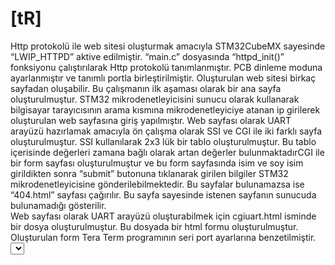 # [tR]
Http protokolü ile web sitesi oluşturmak amacıyla STM32CubeMX sayesinde “LWIP_HTTPD” aktive edilmiştir. “main.c” dosyasında “httpd_init()” fonksiyonu çalıştırılarak Http protokolü tanımlanmıştır. PCB dinleme moduna ayarlanmıştır ve tanımlı portla birleştirilmiştir. Oluşturulan web sitesi birkaç sayfadan oluşabilir. Bu çalışmanın ilk aşaması olarak bir ana sayfa oluşturulmuştur. STM32 mikrodenetleyicisini sunucu olarak kullanarak bilgisayar tarayıcısının arama kısmına mikrodenetleyiciye atanan ip girilerek oluşturulan web sayfasına giriş yapılmıştır. Web sayfası olarak UART arayüzü hazırlamak amacıyla ön çalışma olarak SSI ve CGI ile iki farklı sayfa oluşturulmuştur. SSI kullanılarak 2x3 lük bir tablo oluşturulmuştur. Bu tablo içerisinde değerleri zamana bağlı olarak artan değerler bulunmaktadırCGI ile bir form sayfası oluşturulmuştur ve bu form sayfasında isim ve soy isim girildikten sonra “submit” butonuna tıklanarak girilen bilgiler STM32 mikrodenetleyicisine gönderilebilmektedir. Bu sayfalar bulunamazsa ise “404.html” sayfası çağırılır. Bu sayfa sayesinde istenen sayfanın sunucuda bulunamadığı gösterilir.  
Web sayfası olarak UART arayüzü oluşturabilmek için cgiuart.html isminde bir dosya oluşturulmuştur. Bu dosyada bir html formu oluşturulmuştur. Oluşturulan form Tera Term programının seri port ayarlarına benzetilmiştir. <select> kullanılarak seçenekler ayarlanmıştır. İstenen UART ayarları seçildikten sonra formun alt kısmında bulunan yazı kısmına UART ile gönderilmek istenen veri yazılarak “submit” butonuna tıklanır. Bu işlemden sonra terminalde gönderilen yazıyı görebiliriz ancak terminal ayarlarını kontrol etmemiz gerekmektedir. Baud rate gibi parametreler uyuşmadığı zaman terminalde gönderilen değerler gözükmeyebilir.  Web sayfasından gönderilen verileri işlemek amacıyla “CGIUART_Handler” fonksiyonu oluşturulmuştur. “Handler” sayesinde alınan form parametreleri (pcParam[…]) “strcmp” fonksiyonu ile karşılaştırılarak hangi parametrenin işleneceğine karar verilir. Eğer ki uyuşma sağlanırsa formda bulunan değerler (pcValue[…]) işlenerek UART işleyici yapısının parametreleri ayarlanır. Bu işlem tamamlandıktan sonra cgiuart.html dosyası geri dönüt olarak verilir.  
